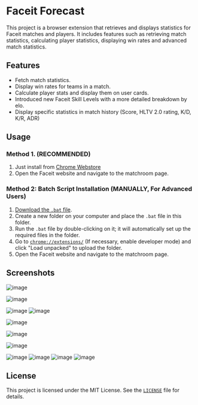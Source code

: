 # Faceit Forecast

This project is a browser extension that retrieves and displays statistics for Faceit matches and players. It includes features such as retrieving match statistics, calculating player statistics, displaying win rates and advanced match statistics.

## Features

- Fetch match statistics.
- Display win rates for teams in a match.
- Calculate player stats and display them on user cards.
- Introduced new Faceit Skill Levels with a more detailed breakdown by elo.
- Display specific statistics in match history (Score, HLTV 2.0 rating, K/D, K/R, ADR)

## Usage

### Method 1. (RECOMMENDED)

1. Just install from [Chrome Webstore](https://chromewebstore.google.com/detail/faceit-forecast/mpkkcddegpblmobincjkbpgfcbejjbcp)
2. Open the Faceit website and navigate to the matchroom page.

### Method 2: Batch Script Installation (MANUALLY, For Advanced Users)

1. [Download the `.bat` file](https://github.com/GoDL1ghT/Forecast/blob/master/update.bat).
2. Create a new folder on your computer and place the `.bat` file in this folder.
3. Run the `.bat` file by double-clicking on it; it will automatically set up the required files in the folder.
4. Go to [`chrome://extensions/`](chrome://extensions/) (If necessary, enable developer mode) and click "Load unpacked" to upload the folder.
5. Open the Faceit website and navigate to the matchroom page.

## Screenshots

![image](https://github.com/user-attachments/assets/8b50b0a0-7cf3-4dd9-86fa-4603f102e331)

![image](https://github.com/user-attachments/assets/af8d01c2-cadb-416a-8315-20d9ac7edc96)

![image](https://github.com/user-attachments/assets/04b92189-99ce-4244-b210-3cde13db2c27) ![image](https://github.com/user-attachments/assets/afcde6c0-bf5f-4c18-b6a2-345f571d2b98)

![image](https://github.com/user-attachments/assets/b0f6bc36-9e2f-46f4-a8dc-f50a9c98c2fd)

![image](https://github.com/user-attachments/assets/05492a4e-ccf8-4df4-8a9d-57c5211d44b0)

![image](https://github.com/user-attachments/assets/396e5e19-c9a2-4f72-b5b1-255a1812329c)

![image](https://github.com/user-attachments/assets/fd93fe4b-97a3-46d0-8df5-8fedea0a3386) ![image](https://github.com/user-attachments/assets/0db7ad7e-0a8c-4fd1-b870-edbb106c541d)
![image](https://github.com/user-attachments/assets/86f72b33-38c7-4546-a7e0-2fb580dccec1) ![image](https://github.com/user-attachments/assets/338d6331-06f7-42d7-a50e-cc9da99def37)

## License

This project is licensed under the MIT License. See the [`LICENSE`](https://github.com/TerraMiner/Forecast/blob/master/LICENSE) file for details.
